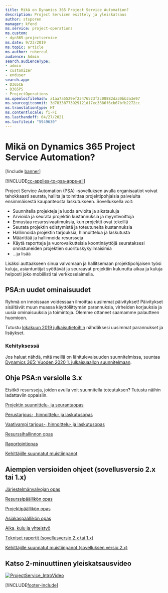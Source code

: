 ```yaml
---
title: Mikä on Dynamics 365 Project Service Automation?
description: Project Servicen esittely ja yleiskatsaus
author: stsporen
manager: kfend
ms.service: project-operations
ms.custom:
- dyn365-projectservice
ms.date: 9/23/2019
ms.topic: article
ms.author: ruhercul
audience: Admin
search.audienceType:
- admin
- customizer
- enduser
search.app:
- D365CE
- D365PS
- ProjectOperations
ms.openlocfilehash: a1aa7a5529ef23476523f2c00882da30bb3a3e97
ms.sourcegitcommit: 3d78338773929121d17ec3386f6cb67bfb2272cc
ms.translationtype: HT
ms.contentlocale: fi-FI
ms.lasthandoff: 04/27/2021
ms.locfileid: "5949630"
---
```

# <a name="what-is-dynamics-365-project-service-automation"></a>Mikä on Dynamics 365 Project Service Automation?

[!include [banner](../includes/psa-now-project-operations.md)]

[!INCLUDE[cc-applies-to-psa-apps-all](../includes/cc-applies-to-psa-apps-all.md)]

Project Service Automation (PSA) -sovelluksen avulla organisaatiot voivat tehokkaasti seurata, hallita ja toimittaa projektipohjaisia palveluita ensimmäisestä kaupanteosta laskutukseen. Sovelluksella voit:

- Suunnitella projekteja ja luoda arvioita ja aikatauluja
- Arvioida ja seurata projektin kustannuksia ja myyntivoittoja
- Ennustaa resurssivaatimuksia, kun projektit ovat tekeillä
- Seurata projektin edistymistä ja toteutuneita kustannuksia
- Hallinnoida projektin tarjouksia, hinnoittelua ja laskutusta
- Määrittää ja hallinnoida resursseja
- Käytä raportteja ja vuorovaikutteisia koontinäyttöjä seurataksesi onnistuneiden projektien suorituskykyilmaisimia
- ...ja lisää

Lisäksi auttaakseen sinua valvomaan ja hallitsemaan projektipohjaisen työsi kuluja, asiantuntijat syöttävät ja seuraavat projektiin kulunutta aikaa ja kuluja helposti joko mobiilisti tai verkkoselaimella.

## <a name="whats-new-in-psa"></a>PSA:n uudet ominaisuudet
Ryhmä on innoissaan voidessaan ilmoittaa uusimmat päivitykset! Päivitykset sisältävät muun muassa käyttöliittymän parannuksia, virheiden korjauksia ja uusia ominaisuuksia ja toimintoja. Olemme ottaneet saamamme palautteen huomioon.

Tutustu [lokakuun 2019 julkaisutietoihin](/dynamics365-release-plan/2019wave2/index) nähdäksesi uusimmat parannukset ja lisäykset.

### <a name="in-development"></a>Kehityksessä
Jos haluat nähdä, mitä meillä on lähitulevaisuuden suunnitelmissa, suuntaa [Dynamics 365: Vuoden 2020 1. julkaisuaallon suunnitelmaan](/dynamics365-release-plan/2020wave1/index).

## <a name="get-help-with-psa-version-3x"></a>Ohje PSA:n versiolle 3.x
Etsitkö resursseja, joiden avulla voit suunnitella toteutuksen? Tutustu näihin ladattaviin oppaisiin.

 [Projektin suunnittelu- ja seurantaopas](../psa/implementation-guides/project-planning-tracking.md)

 [Perustarjous-, hinnoittelu- ja laskutusopas](../psa/implementation-guides/begin-quoting-pricing-billing.md)

 [Vaativampi tarjous-, hinnoittelu- ja laskutusopas](../psa/implementation-guides/adv-quoting-pricing-billing.md)

 [Resurssihallinnon opas](../psa/implementation-guides/resource-management-guide.md)

 [Raportointiopas](../psa/implementation-guides/reporting-guide.md)

 [Kehittäjille suunnatut muistiinpanot](../psa/developer-guides/overview-dev-notes-v3.x.md)

## <a name="guidance-for-earlier-versions-app-version-2x-or-1x"></a>Aiempien versioiden ohjeet (sovellusversio 2.x tai 1.x)
 [Järjestelmänvalvojan opas](../psa/admin-guide.md)

 [Resurssipäällikön opas](../psa/resource-manager-guide.md)

 [Projektipäällikön opas](../psa/project-manager-guide.md)

 [Asiakaspäällikön opas](../psa/account-manager-guide.md)

 [Aika, kulu ja yhteistyö](../psa/time-expense-collaboration-guide.md)

 [Tekniset raportit (sovellusversio 2.x tai 1.x)](../psa/white-papers.md)

 [Kehittäjille suunnatut muistiinpanot (sovelluksen versio 2.x)](../psa/developer-guides/add-custom-qoi-forms-v2.x.md)

 ## <a name="watch-a-2-minute-overview-video"></a>Katso 2-minuuttinen yleiskatsausvideo
 <a name="heroArea"></a> [![ProjectService_IntroVideo](../psa/media/project-service-intro-video.png "ProjectService_IntroVideo")](https://go.microsoft.com/fwlink/p/?LinkId=799457)




[!INCLUDE[footer-include](../includes/footer-banner.md)]